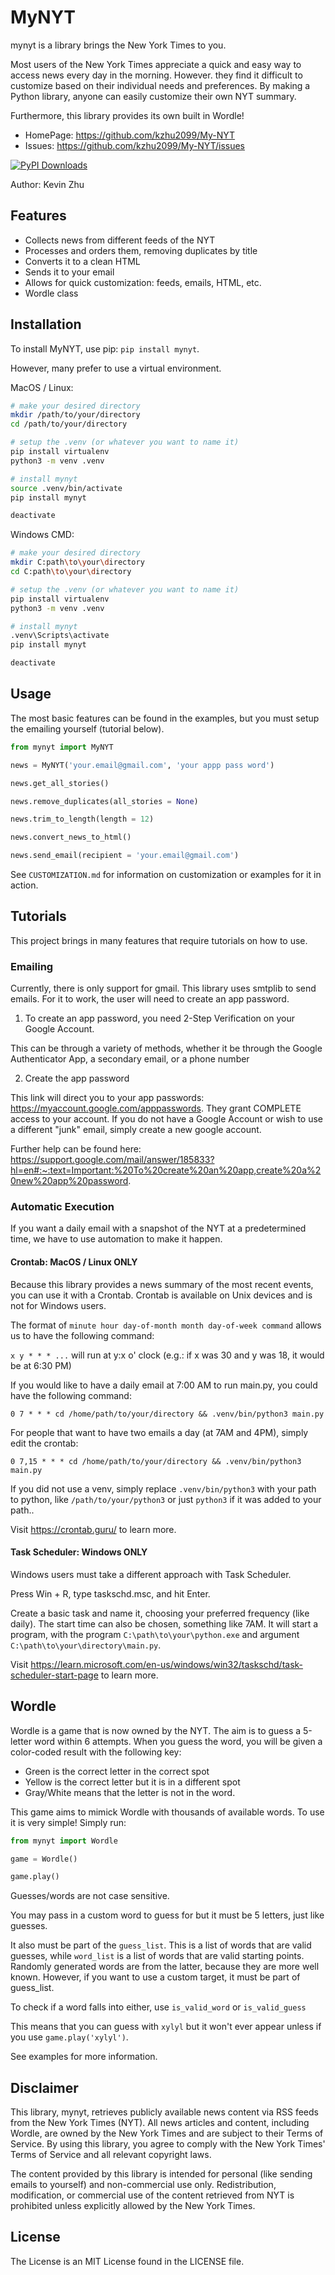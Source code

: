 # MyNYT

mynyt is a library brings the New York Times to you.

Most users of the New York Times appreciate a quick and easy way to access news every day in the morning.
However. they find it difficult to customize based on their individual needs and preferences.
By making a Python library, anyone can easily customize their own NYT summary.

Furthermore, this library provides its own built in Wordle!

- HomePage: https://github.com/kzhu2099/My-NYT
- Issues: https://github.com/kzhu2099/My-NYT/issues

[![PyPI Downloads](https://static.pepy.tech/badge/mynyt)](https://pepy.tech/projects/mynyt)

Author: Kevin Zhu

## Features

- Collects news from different feeds of the NYT
- Processes and orders them, removing duplicates by title
- Converts it to a clean HTML
- Sends it to your email
- Allows for quick customization: feeds, emails, HTML, etc.
- Wordle class

## Installation

To install MyNYT, use pip: ```pip install mynyt```.

However, many prefer to use a virtual environment.

MacOS / Linux:

```sh
# make your desired directory
mkdir /path/to/your/directory
cd /path/to/your/directory

# setup the .venv (or whatever you want to name it)
pip install virtualenv
python3 -m venv .venv

# install mynyt
source .venv/bin/activate
pip install mynyt

deactivate
```

Windows CMD:

```sh
# make your desired directory
mkdir C:path\to\your\directory
cd C:path\to\your\directory

# setup the .venv (or whatever you want to name it)
pip install virtualenv
python3 -m venv .venv

# install mynyt
.venv\Scripts\activate
pip install mynyt

deactivate
```

## Usage

The most basic features can be found in the examples, but you must setup the emailing yourself (tutorial below).

```python
from mynyt import MyNYT

news = MyNYT('your.email@gmail.com', 'your appp pass word')

news.get_all_stories()

news.remove_duplicates(all_stories = None)

news.trim_to_length(length = 12)

news.convert_news_to_html()

news.send_email(recipient = 'your.email@gmail.com')
```

See ```CUSTOMIZATION.md``` for information on customization or examples for it in action.

## Tutorials

This project brings in many features that require tutorials on how to use.

### Emailing

Currently, there is only support for gmail. This library uses smtplib to send emails.
For it to work, the user will need to create an app password.

1) To create an app password, you need 2-Step Verification on your Google Account.

This can be through a variety of methods, whether it be through the Google Authenticator App, a secondary email, or a phone number

2) Create the app password

This link will direct you to your app passwords: https://myaccount.google.com/apppasswords.
They grant COMPLETE access to your account. If you do not have a Google Account or wish to use a different "junk" email, simply create a new google account.

Further help can be found here: https://support.google.com/mail/answer/185833?hl=en#:~:text=Important:%20To%20create%20an%20app,create%20a%20new%20app%20password.

### Automatic Execution

If you want a daily email with a snapshot of the NYT at a predetermined time, we have to use automation to make it happen.

#### Crontab: MacOS / Linux ONLY

Because this library provides a news summary of the most recent events, you can use it with a Crontab.
Crontab is available on Unix devices and is not for Windows users.

The format of ```minute hour day-of-month month day-of-week command``` allows us to have the following command:

```x y * * * ...``` will run at y:x o' clock (e.g.: if x was 30 and y was 18, it would be at 6:30 PM)

If you would like to have a daily email at 7:00 AM to run main.py, you could have the following command:

```
0 7 * * * cd /home/path/to/your/directory && .venv/bin/python3 main.py
```

For people that want to have two emails a day (at 7AM and 4PM), simply edit the crontab:

```
0 7,15 * * * cd /home/path/to/your/directory && .venv/bin/python3 main.py
```

If you did not use a venv, simply replace ```.venv/bin/python3``` with your path to python, like ```/path/to/your/python3``` or just ```python3``` if it was added to your path..

Visit https://crontab.guru/ to learn more.

#### Task Scheduler: Windows ONLY

Windows users must take a different approach with Task Scheduler.

Press Win + R, type taskschd.msc, and hit Enter.

Create a basic task and name it, choosing your preferred frequency (like daily). The start time can also be chosen, something like 7AM.
It will start a program, with the program ```C:\path\to\your\python.exe``` and argument ```C:\path\to\your\directory\main.py```.

Visit https://learn.microsoft.com/en-us/windows/win32/taskschd/task-scheduler-start-page to learn more.

## Wordle

Wordle is a game that is now owned by the NYT.
The aim is to guess a 5-letter word within 6 attempts.
When you guess the word, you will be given a color-coded result with the following key:

- Green is the correct letter in the correct spot
- Yellow is the correct letter but it is in a different spot
- Gray/White means that the letter is not in the word.

This game aims to mimick Wordle with thousands of available words.
To use it is very simple! Simply run:

```python
from mynyt import Wordle

game = Wordle()

game.play()
```

Guesses/words are not case sensitive.

You may pass in a custom word to guess for but it must be 5 letters, just like guesses.

It also must be part of the ```guess_list```. This is a list of words that are valid guesses, while ```word_list``` is a list of words that are valid starting points.
Randomly generated words are from the latter, because they are more well known. However, if you want to use a custom target, it must be part of guess_list.

To check if a word falls into either, use ```is_valid_word``` or ```is_valid_guess```

This means that you can guess with ```xylyl``` but it won't ever appear unless if you use ```game.play('xylyl')```.

See examples for more information.

## Disclaimer

This library, mynyt, retrieves publicly available news content via RSS feeds from the New York Times (NYT).
All news articles and content, including Wordle, are owned by the New York Times and are subject to their Terms of Service.
By using this library, you agree to comply with the New York Times' Terms of Service and all relevant copyright laws.

The content provided by this library is intended for personal (like sending emails to yourself) and non-commercial use only.
Redistribution, modification, or commercial use of the content retrieved from NYT is prohibited unless explicitly allowed by the New York Times.

## License

The License is an MIT License found in the LICENSE file.